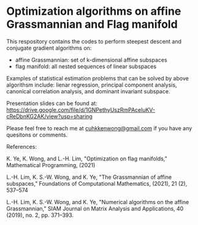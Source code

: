 # Optimization algorithms on affine Grassmannian and Flag manifold

This respository contains the codes to perform steepest descent and conjugate gradient algorithms on:
  - affine Grassmannian: set of k-dimensional affine subspaces
  - flag manifold: all nested sequences of linear subspaces
  
Examples of statistical estimation problems that can be solved by above algorithsm include: lienar regression, principal component analysis, canonical correlation analysis, and dominant invariant subspace.

Presentation slides can be found at: https://drive.google.com/file/d/1GNPethyUszRmPAceluKV-cReDbnKG2AK/view?usp=sharing

Please feel free to reach me at cuhkkenwong@gmail.com if you have any quesitons or comments.
 
References:

K. Ye, K. Wong, and L.-H. Lim, "Optimization on flag manifolds," Mathematical Programming, (2021)

L.-H. Lim, K. S.-W. Wong, and K. Ye, "The Grassmannian of affine subspaces," Foundations of Computational Mathematics, (2021), 21 (2), 537–574

L.-H. Lim, K. S.-W. Wong, and K. Ye, "Numerical algorithms on the affine Grassmannian," SIAM Journal on Matrix Analysis and Applications, 40 (2019), no. 2, pp. 371–393.



